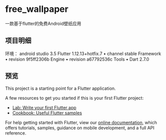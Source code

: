 # free_wallpaper

一款基于flutter的免费Android壁纸应用

## 项目明细
环境：
android studio 3.5
Flutter 1.12.13+hotfix.7 • channel stable 
Framework • revision 9f5ff2306b 
Engine • revision a67792536c
Tools • Dart 2.7.0

## 预览


This project is a starting point for a Flutter application.

A few resources to get you started if this is your first Flutter project:

- [Lab: Write your first Flutter app](https://flutter.dev/docs/get-started/codelab)
- [Cookbook: Useful Flutter samples](https://flutter.dev/docs/cookbook)

For help getting started with Flutter, view our
[online documentation](https://flutter.dev/docs), which offers tutorials,
samples, guidance on mobile development, and a full API reference.
